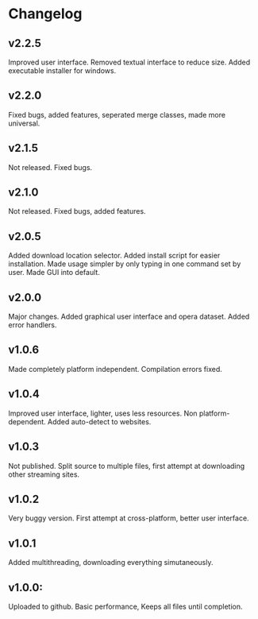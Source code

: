 # Changelog

## v2.2.5
Improved user interface. Removed textual interface to reduce size. Added executable installer for windows.

## v2.2.0
Fixed bugs, added features, seperated merge classes, made more universal.

## v2.1.5
Not released. Fixed bugs.

## v2.1.0
Not released. Fixed bugs, added features.

## v2.0.5
Added download location selector. Added install script for easier installation. Made usage simpler by only typing in one command set by user. Made GUI into default.

## v2.0.0
Major changes. Added graphical user interface and opera dataset. Added error handlers.

## v1.0.6
Made completely platform independent. Compilation errors fixed.

## v1.0.4
Improved user interface, lighter, uses less resources. Non platform-dependent. Added auto-detect to websites.

## v1.0.3
Not published. Split source to multiple files, first attempt at downloading other streaming sites.

## v1.0.2
Very buggy version. First attempt at cross-platform, better user interface.

## v1.0.1
Added multithreading, downloading everything simutaneously.

## v1.0.0:
Uploaded to github. Basic performance, Keeps all files until completion.
